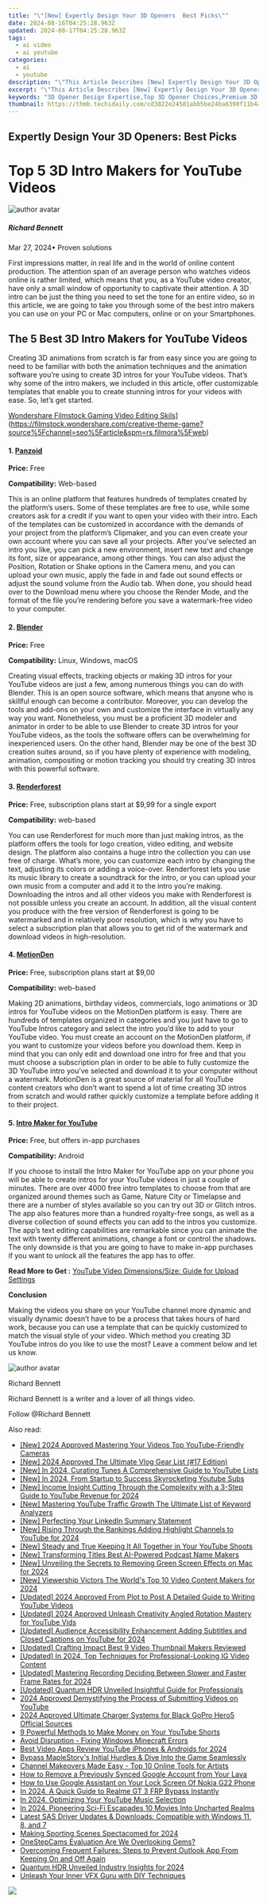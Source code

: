 ```yaml
---
title: "\"[New] Expertly Design Your 3D Openers  Best Picks\""
date: 2024-08-16T04:25:28.963Z
updated: 2024-08-17T04:25:28.963Z
tags:
  - ai video
  - ai youtube
categories:
  - ai
  - youtube
description: "\"This Article Describes [New] Expertly Design Your 3D Openers: Best Picks\""
excerpt: "\"This Article Describes [New] Expertly Design Your 3D Openers: Best Picks\""
keywords: "3D Opener Design Expertise,Top 3D Opener Choices,Premium 3D Opener Selection,Professional 3D Opener Guide,Best 3D Openers Handpicked,Optimal 3D Openers Curated,Elite 3D Opener Picks"
thumbnail: https://thmb.techidaily.com/cd3822e24581abb5be24ba6398f11b4a362481119be106372a626e240355af61.jpg
---
```


## Expertly Design Your 3D Openers: Best Picks

# Top 5 3D Intro Makers for YouTube Videos

![author avatar](https://images.wondershare.com/filmora/article-images/richard-bennett.jpg)

##### Richard Bennett

 Mar 27, 2024• Proven solutions

First impressions matter, in real life and in the world of online content production. The attention span of an average person who watches videos online is rather limited, which means that you, as a YouTube video creator, have only a small window of opportunity to captivate their attention. A 3D intro can be just the thing you need to set the tone for an entire video, so in this article, we are going to take you through some of the best intro makers you can use on your PC or Mac computers, online or on your Smartphones.

## The 5 Best 3D Intro Makers for YouTube Videos

Creating 3D animations from scratch is far from easy since you are going to need to be familiar with both the animation techniques and the animation software you’re using to create 3D intros for your YouTube videos. That’s why some of the intro makers, we included in this article, offer customizable templates that enable you to create stunning intros for your videos with ease. So, let’s get started.

[Wondershare Filmstock Gaming Video Editing Skils](https://images.wondershare.com/filmora/article-images/learn-gaming-video-editing-skills-banner.png)](https://filmstock.wondershare.com/creative-theme-game?source%5Fchannel=seo%5Farticle&spm=rs.filmora%5Fweb)

#### 1. [Panzoid](https://panzoid.com/)

**Price:** Free

**Compatibility:** Web-based

This is an online platform that features hundreds of templates created by the platform’s users. Some of these templates are free to use, while some creators ask for a credit if you want to open your video with their intro. Each of the templates can be customized in accordance with the demands of your project from the platform’s Clipmaker, and you can even create your own account where you can save all your projects. After you’ve selected an intro you like, you can pick a new environment, insert new text and change its font, size or appearance, among other things. You can also adjust the Position, Rotation or Shake options in the Camera menu, and you can upload your own music, apply the fade in and fade out sound effects or adjust the sound volume from the Audio tab. When done, you should head over to the Download menu where you choose the Render Mode, and the format of the file you’re rendering before you save a watermark-free video to your computer.

#### 2. [Blender](https://www.blender.org/)

**Price:** Free

**Compatibility:** Linux, Windows, macOS

Creating visual effects, tracking objects or making 3D intros for your YouTube videos are just a few, among numerous things you can do with Blender. This is an open source software, which means that anyone who is skillful enough can become a contributor. Moreover, you can develop the tools and add-ons on your own and customize the interface in virtually any way you want. Nonetheless, you must be a proficient 3D modeler and animator in order to be able to use Blender to create 3D intros for your YouTube videos, as the tools the software offers can be overwhelming for inexperienced users. On the other hand, Blender may be one of the best 3D creation suites around, so if you have plenty of experience with modeling, animation, compositing or motion tracking you should try creating 3D intros with this powerful software.

#### 3. [Renderforest](https://www.renderforest.com/)

**Price:** Free, subscription plans start at $9,99 for a single export

**Compatibility:** web-based

You can use Renderforest for much more than just making intros, as the platform offers the tools for logo creation, video editing, and website design. The platform also contains a huge intro the collection you can use free of charge. What’s more, you can customize each intro by changing the text, adjusting its colors or adding a voice-over. Renderforest lets you use its music library to create a soundtrack for the intro, or you can upload your own music from a computer and add it to the intro you’re making. Downloading the intros and all other videos you make with Renderforest is not possible unless you create an account. In addition, all the visual content you produce with the free version of Renderforest is going to be watermarked and in relatively poor resolution, which is why you have to select a subscription plan that allows you to get rid of the watermark and download videos in high-resolution.

#### 4. [MotionDen](https://motionden.com/)

**Price:** Free, subscription plans start at $9,00

**Compatibility:** web-based

Making 2D animations, birthday videos, commercials, logo animations or 3D intros for YouTube videos on the MotionDen platform is easy. There are hundreds of templates organized in categories and you just have to go to YouTube Intros category and select the intro you’d like to add to your YouTube video. You must create an account on the MotionDen platform, if you want to customize your videos before you download them. Keep in mind that you can only edit and download one intro for free and that you must choose a subscription plan in order to be able to fully customize the 3D YouTube intro you’ve selected and download it to your computer without a watermark. MotionDen is a great source of material for all YouTube content creators who don’t want to spend a lot of time creating 3D intros from scratch and would rather quickly customize a template before adding it to their project.

#### 5. [Intro Maker for YouTube](https://play.google.com/store/apps/details?id=com.ryzenrise.intromaker&hl=en)

**Price:** Free, but offers in-app purchases

**Compatibility:** Android

If you choose to install the Intro Maker for YouTube app on your phone you will be able to create intros for your YouTube videos in just a couple of minutes. There are over 4000 free intro templates to choose from that are organized around themes such as Game, Nature City or Timelapse and there are a number of styles available so you can try out 3D or Glitch intros. The app also features more than a hundred royalty-free songs, as well as a diverse collection of sound effects you can add to the intros you customize. The app’s text editing capabilities are remarkable since you can animate the text with twenty different animations, change a font or control the shadows. The only downside is that you are going to have to make in-app purchases if you want to unlock all the features the app has to offer.

 **Read More to Get :** [YouTube Video Dimensions/Size: Guide for Upload Settings](https://tools.techidaily.com/wondershare/filmora/download/)

**Conclusion**

Making the videos you share on your YouTube channel more dynamic and visually dynamic doesn’t have to be a process that takes hours of hard work, because you can use a template that can be quickly customized to match the visual style of your video. Which method you creating 3D YouTube intros do you like to use the most? Leave a comment below and let us know.

![author avatar](https://images.wondershare.com/filmora/article-images/richard-bennett.jpg)

Richard Bennett

Richard Bennett is a writer and a lover of all things video.

Follow @Richard Bennett


<ins class="adsbygoogle"
     style="display:block"
     data-ad-format="autorelaxed"
     data-ad-client="ca-pub-7571918770474297"
     data-ad-slot="1223367746"></ins>



<ins class="adsbygoogle"
     style="display:block"
     data-ad-client="ca-pub-7571918770474297"
     data-ad-slot="8358498916"
     data-ad-format="auto"
     data-full-width-responsive="true"></ins>

<span class="atpl-alsoreadstyle">Also read:</span>
<div><ul>
<li><a href="https://youtube-zero.techidaily.com/024-approved-mastering-your-videos-top-youtube-friendly-cameras/"><u>[New] 2024 Approved  Mastering Your Videos  Top YouTube-Friendly Cameras</u></a></li>
<li><a href="https://youtube-zero.techidaily.com/024-approved-the-ultimate-vlog-gear-list-17-edition/"><u>[New] 2024 Approved  The Ultimate Vlog Gear List (#17 Edition)</u></a></li>
<li><a href="https://youtube-zero.techidaily.com/n-2024-curating-tunes-a-comprehensive-guide-to-youtube-lists/"><u>[New] In 2024, Curating Tunes  A Comprehensive Guide to YouTube Lists</u></a></li>
<li><a href="https://youtube-zero.techidaily.com/n-2024-from-startup-to-success-skyrocketing-youtube-subs/"><u>[New] In 2024, From Startup to Success  Skyrocketing Youtube Subs</u></a></li>
<li><a href="https://youtube-zero.techidaily.com/ncome-insight-cutting-through-the-complexity-with-a-3-step-guide-to-youtube-revenue-for-2024/"><u>[New] Income Insight  Cutting Through the Complexity with a 3-Step Guide to YouTube Revenue for 2024</u></a></li>
<li><a href="https://youtube-zero.techidaily.com/astering-youtube-traffic-growth-the-ultimate-list-of-keyword-analyzers/"><u>[New] Mastering YouTube Traffic Growth  The Ultimate List of Keyword Analyzers</u></a></li>
<li><a href="https://extra-guidance.techidaily.com/new-perfecting-your-linkedin-summary-statement/"><u>[New] Perfecting Your LinkedIn Summary Statement</u></a></li>
<li><a href="https://youtube-zero.techidaily.com/ising-through-the-rankings-adding-highlight-channels-to-youtube-for-2024/"><u>[New] Rising Through the Rankings  Adding Highlight Channels to YouTube for 2024</u></a></li>
<li><a href="https://youtube-zero.techidaily.com/teady-and-true-keeping-it-all-together-in-your-youtube-shoots/"><u>[New] Steady and True  Keeping It All Together in Your YouTube Shoots</u></a></li>
<li><a href="https://some-tips.techidaily.com/new-transforming-titles-best-ai-powered-podcast-name-makers/"><u>[New] Transforming Titles  Best AI-Powered Podcast Name Makers</u></a></li>
<li><a href="https://youtube-zero.techidaily.com/nveiling-the-secrets-to-removing-green-screen-effects-on-mac-for-2024/"><u>[New] Unveiling the Secrets to Removing Green Screen Effects on Mac for 2024</u></a></li>
<li><a href="https://youtube-zero.techidaily.com/iewership-victors-the-worlds-top-10-video-content-makers-for-2024/"><u>[New] Viewership Victors  The World's Top 10 Video Content Makers for 2024</u></a></li>
<li><a href="https://youtube-zero.techidaily.com/ed-2024-approved-from-plot-to-post-a-detailed-guide-to-writing-youtube-videos/"><u>[Updated] 2024 Approved  From Plot to Post  A Detailed Guide to Writing YouTube Videos</u></a></li>
<li><a href="https://youtube-zero.techidaily.com/ed-2024-approved-unleash-creativity-angled-rotation-mastery-for-youtube-vids/"><u>[Updated] 2024 Approved  Unleash Creativity  Angled Rotation Mastery for YouTube Vids</u></a></li>
<li><a href="https://youtube-zero.techidaily.com/ed-audience-accessibility-enhancement-adding-subtitles-and-closed-captions-on-youtube-for-2024/"><u>[Updated] Audience Accessibility Enhancement  Adding Subtitles and Closed Captions on YouTube for 2024</u></a></li>
<li><a href="https://youtube-zero.techidaily.com/ed-crafting-impact-best-9-video-thumbnail-makers-reviewed/"><u>[Updated] Crafting Impact  Best 9 Video Thumbnail Makers Reviewed</u></a></li>
<li><a href="https://instagram-videos.techidaily.com/updated-in-2024-top-techniques-for-professional-looking-ig-video-content/"><u>[Updated] In 2024, Top Techniques for Professional-Looking IG Video Content</u></a></li>
<li><a href="https://desktop-recording.techidaily.com/updated-mastering-recording-deciding-between-slower-and-faster-frame-rates-for-2024/"><u>[Updated] Mastering Recording  Deciding Between Slower and Faster Frame Rates for 2024</u></a></li>
<li><a href="https://extra-approaches.techidaily.com/updated-quantum-hdr-unveiled-insightful-guide-for-professionals/"><u>[Updated] Quantum HDR Unveiled  Insightful Guide for Professionals</u></a></li>
<li><a href="https://youtube-zero.techidaily.com/approved-demystifying-the-process-of-submitting-videos-on-youtube/"><u>2024 Approved  Demystifying the Process of Submitting Videos on YouTube</u></a></li>
<li><a href="https://article-helps.techidaily.com/2024-approved-ultimate-charger-systems-for-black-gopro-hero5-official-sources/"><u>2024 Approved  Ultimate Charger Systems for Black GoPro Hero5  Official Sources</u></a></li>
<li><a href="https://youtube-zero.techidaily.com/erful-methods-to-make-money-on-your-youtube-shorts/"><u>9 Powerful Methods to Make Money on Your YouTube Shorts</u></a></li>
<li><a href="https://windows11.techidaily.com/avoid-disruption-fixing-windows-minecraft-errors/"><u>Avoid Disruption - Fixing Windows Minecraft Errors</u></a></li>
<li><a href="https://youtube-zero.techidaily.com/video-apps-review-youtube-iphones-and-androids-for-2024/"><u>Best Video Apps Review  YouTube iPhones & Androids for 2024</u></a></li>
<li><a href="https://win-blog.techidaily.com/bypass-maplestorys-initial-hurdles-and-dive-into-the-game-seamlessly/"><u>Bypass MapleStory's Initial Hurdles & Dive Into the Game Seamlessly</u></a></li>
<li><a href="https://youtube-zero.techidaily.com/el-makeovers-made-easy-top-10-online-tools-for-artists/"><u>Channel Makeovers Made Easy - Top 10 Online Tools for Artists</u></a></li>
<li><a href="https://android-unlock.techidaily.com/how-to-remove-a-previously-synced-google-account-from-your-lava-by-drfone-android/"><u>How to Remove a Previously Synced Google Account from Your Lava</u></a></li>
<li><a href="https://easy-unlock-android.techidaily.com/how-to-use-google-assistant-on-your-lock-screen-of-nokia-g22-phone-by-drfone-android/"><u>How to Use Google Assistant on Your Lock Screen Of Nokia G22 Phone</u></a></li>
<li><a href="https://bypass-frp.techidaily.com/in-2024-a-quick-guide-to-realme-gt-3-frp-bypass-instantly-by-drfone-android/"><u>In 2024, A Quick Guide to Realme GT 3 FRP Bypass Instantly</u></a></li>
<li><a href="https://youtube-zero.techidaily.com/24-optimizing-your-youtube-music-selection/"><u>In 2024, Optimizing Your YouTube Music Selection</u></a></li>
<li><a href="https://article-posts.techidaily.com/in-2024-pioneering-sci-fi-escapades-10-movies-into-uncharted-realms/"><u>In 2024, Pioneering Sci-Fi Escapades  10 Movies Into Uncharted Realms</u></a></li>
<li><a href="https://hardware-help.techidaily.com/latest-sas-driver-updates-and-downloads-compatible-with-windows-11-8-and-7/"><u>Latest SAS Driver Updates & Downloads: Compatible with Windows 11, 8, and 7</u></a></li>
<li><a href="https://youtube-zero.techidaily.com/g-sporting-scenes-spectacomed-for-2024/"><u>Making Sporting Scenes Spectacomed for 2024</u></a></li>
<li><a href="https://screen-recording.techidaily.com/onestepcams-evaluation-are-we-overlooking-gems/"><u>OneStepCams Evaluation  Are We Overlooking Gems?</u></a></li>
<li><a href="https://program-issues.techidaily.com/overcoming-frequent-failures-steps-to-prevent-outlook-app-from-keeping-on-and-off-again/"><u>Overcoming Frequent Failures: Steps to Prevent Outlook App From Keeping On and Off Again</u></a></li>
<li><a href="https://extra-skills.techidaily.com/quantum-hdr-unveiled-industry-insights-for-2024/"><u>Quantum HDR Unveiled  Industry Insights for 2024</u></a></li>
<li><a href="https://youtube-zero.techidaily.com/sh-your-inner-vfx-guru-with-diy-techniques/"><u>Unleash Your Inner VFX Guru with DIY Techniques</u></a></li>
</ul></div>

<!-- affiliate ads begin -->
<a href="https://store.massmailsoftware.com/order/checkout.php?PRODS=2069351&QTY=1&AFFILIATE=108875&CART=1"><img src="https://secure.avangate.com/images/merchant/dc87c13749315c7217cdc4ac692e704c/banera_for_partners-24_%282%29.jpg" border="0"></a>
<!-- affiliate ads end -->